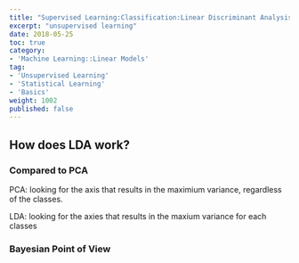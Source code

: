```yaml
---
title: "Supervised Learning:Classification:Linear Discriminant Analysis"
excerpt: "unsupervised learning"
date: 2018-05-25
toc: true
category:
- 'Machine Learning::Linear Models'
tag:
- 'Unsupervised Learning'
- 'Statistical Learning'
- 'Basics'
weight: 1002
published: false
---
```


## How does LDA work?

### Compared to PCA

PCA: looking for the axis that results in the maximium variance, regardless of the classes.

LDA:  looking for the axies that results in the maxium variance for each classes

### Bayesian Point of View